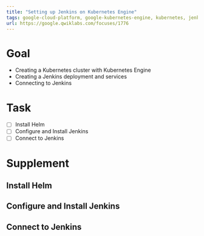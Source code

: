 ```yaml
---
title: "Setting up Jenkins on Kubernetes Engine"
tags: google-cloud-platform, google-kubernetes-engine, kubernetes, jenkins
url: https://google.qwiklabs.com/focuses/1776
---
```


# Goal
- Creating a Kubernetes cluster with Kubernetes Engine
- Creating a Jenkins deployment and services
- Connecting to Jenkins

# Task
- [ ] Install Helm
- [ ] Configure and Install Jenkins
- [ ] Connect to Jenkins

# Supplement
## Install Helm
## Configure and Install Jenkins
## Connect to Jenkins

